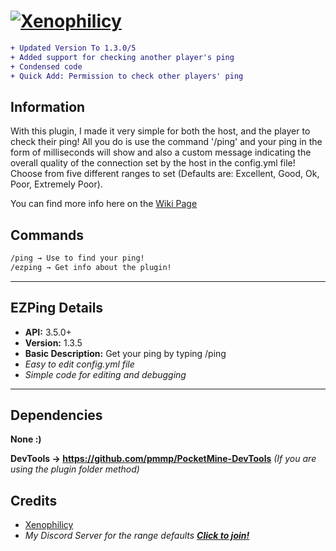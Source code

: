 # [![Xenophilicy](https://i.imgur.com/Tk43fFJ.png)]()

```diff
+ Updated Version To 1.3.0/5
+ Added support for checking another player's ping
+ Condensed code
+ Quick Add: Permission to check other players' ping
```

## Information
With this plugin, I made it very simple for both the host, and the player to check their ping! All you do is use the command '/ping' and your ping in the form of milliseconds will show and also a custom message indicating the overall quality of the connection set by the host in the config.yml file! Choose from five different ranges to set (Defaults are: Excellent, Good, Ok, Poor, Extremely Poor).

You can find more info here on the [Wiki Page](https://github.com/Xenophilicy/EZPing/wiki)
## Commands
```diff
/ping → Use to find your ping!
/ezping → Get info about the plugin!
```
***

## EZPing Details
* **API:** 3.5.0+
* **Version:** 1.3.5
* **Basic Description:** Get your ping by typing /ping
* *Easy to edit config.yml file*
* *Simple code for editing and debugging*
***

## Dependencies
**None :)**

**DevTools → https://github.com/pmmp/PocketMine-DevTools** *(If you are using the plugin folder method)*

## Credits
* [Xenophilicy](https://github.com/Xenophilicy/)
* *My Discord Server for the range defaults* ***[Click to join!](https://discord.gg/hNVehXe)***
